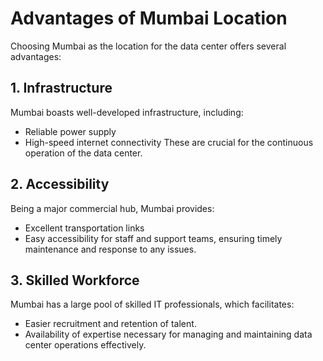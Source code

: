 # Advantages of Mumbai Location

Choosing Mumbai as the location for the data center offers several advantages:

## 1. Infrastructure
Mumbai boasts well-developed infrastructure, including:
- Reliable power supply
- High-speed internet connectivity
These are crucial for the continuous operation of the data center.

## 2. Accessibility
Being a major commercial hub, Mumbai provides:
- Excellent transportation links
- Easy accessibility for staff and support teams, ensuring timely maintenance and response to any issues.

## 3. Skilled Workforce
Mumbai has a large pool of skilled IT professionals, which facilitates:
- Easier recruitment and retention of talent.
- Availability of expertise necessary for managing and maintaining data center operations effectively.
